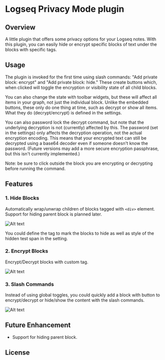 # Logseq Privacy Mode plugin


## Overview
A little plugin that offers some privacy options for your Logseq notes. With this plugin, you can easily hide or encrypt specific blocks of text under the blocks with specific tags.

## Usage
The plugin is invoked for the first time using slash commands: "Add private block: encrypt" and "Add private block: hide." These create buttons which, when clicked will toggle the encryption or visibility state of all child blocks. 

You can also change the state with toolbar widgets, but these will affect all items in your graph, not just the individual block. Unlike the embedded buttons, these only do one thing at time, such as decrypt or show all items. What they do (decrypt/encrypt) is defined in the settings.

You can also password lock the decrypt command, but note that the underlying decryption is not (currently) affected by this. The password (set in the settings) only affects the decryption operation, not the actual encryption encoding. This means that your encrypted text can still be decrypted using a base64 decoder even if someone doesn't know the password. (Future versions may add a more secure encryption passphrase, but this isn't currently implemented.) 

Note: be sure to click outside the block you are encrypting or decrypting before running the command.

## Features
### 1. Hide Blocks

Automatically wrap/unwrap children of blocks tagged with `<div>` element. Support for hiding parent block is planned later.

![Alt text](screenshots/demo1.gif)

You could define the tag to mark the blocks to hide as well as style of the hidden test span in the setting.  

### 2. Encrypt Blocks
   
Encrypt/Decrypt blocks with custom tag.

![Alt text](screenshots/demo2.gif)

### 3. Slash Commands

Instead of using global toggles, you could quickly add a block with button to encrypt/decrypt or hide/show the content with the slash commands.

![Alt text](screenshots/demo4.gif)

## Future Enhancement

- Support for hiding parent block.

## License
